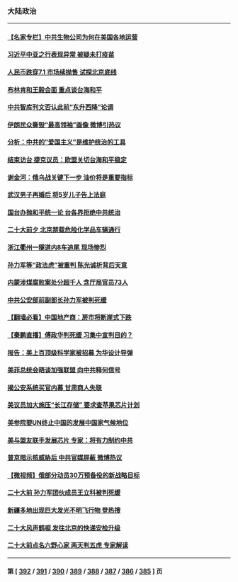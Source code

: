 ### 大陆政治
---
#### [【名家专栏】中共生物公司为何在美国各地运营](../../pages/ncid277/n13831288.md) 
#### [习近平中亚之行表现异常 被疑未打疫苗](../../pages/ncid277/n13831161.md) 
#### [人民币跌穿7.1 市场续抛售 试探北京底线](../../pages/ncid277/n13831467.md) 
#### [布林肯和王毅会面 重点谈台海和平](../../pages/ncid277/n13831438.md) 
#### [中共智库刊文否认此前“东升西降”论调](../../pages/ncid277/n13831238.md) 
#### [伊朗民众撕毁“最高领袖”画像 微博引热议](../../pages/ncid277/n13831443.md) 
#### [分析：中共的“爱国主义”是维护统治的工具](../../pages/ncid277/n13831421.md) 
#### [结束访台 捷克议员：欧盟关切台海和平稳定](../../pages/ncid277/n13831324.md) 
#### [谢金河：俄乌战关键下一步 油价将是重要指标](../../pages/ncid277/n13831242.md) 
#### [武汉男子再婚后 将5岁儿子告上法庭](../../pages/ncid277/n13831258.md) 
#### [国台办抛和平统一论 台各界拒绝中共统治](../../pages/ncid277/n13830031.md) 
#### [二十大前夕 北京禁载危险化学品车辆通行](../../pages/ncid277/n13831160.md) 
#### [浙江衢州一隧道内8车追尾 现场惨烈](../../pages/ncid277/n13831240.md) 
#### [孙力军等“政法虎”被重判 陈光诚析背后天意](../../pages/ncid277/n13831067.md) 
#### [内蒙涉煤腐败案处分超千人 含厅局官员73人](../../pages/ncid277/n13831085.md) 
#### [中共公安部前副部长孙力军被判死缓](../../pages/ncid277/n13831035.md) 
#### [【翻墙必看】中国地产商：房市将断崖式下跌](../../pages/ncid277/n13831033.md) 
#### [【秦鹏直播】傅政华判死缓 习集中宣判目的？](../../pages/ncid277/n13830788.md) 
#### [报告：美上百顶级科学家被招募 为华设计导弹](../../pages/ncid277/n13830728.md) 
#### [美菲总统会晤谈加强联盟 向中共释何信号](../../pages/ncid277/n13830737.md) 
#### [揭公安系统买官内幕 甘肃商人失联](../../pages/ncid277/n13830727.md) 
#### [美议员加大施压“长江存储” 要求查苹果芯片计划](../../pages/ncid277/n13830569.md) 
#### [美参院要UN终止中国的发展中国家气候地位](../../pages/ncid277/n13830631.md) 
#### [美与盟友联手发展芯片 专家：将有力制约中共](../../pages/ncid277/n13830450.md) 
#### [普京暗示核威胁后 中共官媒屏蔽 微博热议](../../pages/ncid277/n13830586.md) 
#### [【微视频】俄部分动员30万预备役的新战略目标](../../pages/ncid277/n13830550.md) 
#### [二十大前 孙力军团伙成员王立科被判死缓](../../pages/ncid277/n13830369.md) 
#### [新疆多地出现巨大发光不明飞行物 登热搜](../../pages/ncid277/n13830445.md) 
#### [二十大风声鹤唳 发往北京的快递安检升级](../../pages/ncid277/n13830358.md) 
#### [二十大前点名六野心家 两天判五虎 专家解读](../../pages/ncid277/n13830330.md) 

---
#### 第 [ [392](./392.md) / [391](./391.md) / [390](./390.md) / [389](./389.md) / [388](./388.md) / [387](./387.md) / [386](./386.md) / [385](./385.md) ] 页
